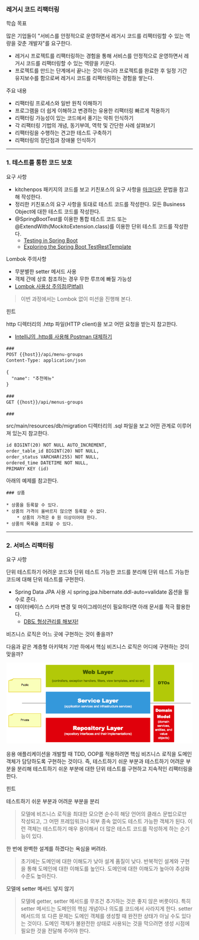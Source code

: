 ### 레거시 코드 리팩터링

학습 목표

많은 기업들이 "서비스를 안정적으로 운영하면서 레거시 코드를 리팩터링할 수 있는 역량을 갖춘 개발자"를 요구한다.
- 레거시 프로젝트를 리팩터링하는 경험을 통해 서비스를 안정적으로 운영하면서 레거시 코드를 리팩터링할 수 있는 역량을 키운다.
- 프로젝트를 만드는 단계에서 끝나는 것이 아니라 프로젝트를 완료한 후 일정 기간 유지보수를 함으로써 레거시 코드를 리팩터링하는 경험을 쌓는다.

주요 내용
- 리팩터링 프로세스와 일반 원칙 이해하기
- 프로그램을 더 쉽게 이해하고 변경하는 유용한 리팩터링 빠르게 적용하기
- 리팩터링 가능성이 있는 코드에서 풍기는 악취 인식하기
- 각 리팩터링 기법의 개념, 동기부여, 역학 및 간단한 사례 살펴보기
- 리팩터링을 수행하는 견고한 테스트 구축하기
- 리팩터링의 장단점과 장애물 인식하기

---

### 1. 테스트를 통한 코드 보호

요구 사항
- kitchenpos 패키지의 코드를 보고 키친포스의 요구 사항을 [마크다운](https://dooray.com/htmls/guides/markdown_ko_KR.html) 문법을 참고해 작성한다.
- 정리한 키친포스의 요구 사항을 토대로 테스트 코드를 작성한다. 모든 Business Object에 대한 테스트 코드를 작성한다.
- @SpringBootTest를 이용한 통합 테스트 코드 또는 @ExtendWith(MockitoExtension.class)를 이용한 단위 테스트 코드를 작성한다.
  - [Testing in Spring Boot](https://www.baeldung.com/spring-boot-testing)
  - [Exploring the Spring Boot TestRestTemplate](https://www.baeldung.com/spring-boot-testresttemplate)

Lombok 주의사항
- 무분별한 setter 메서드 사용
- 객체 간에 상호 참조하는 경우 무한 루프에 빠질 가능성
- [Lombok 사용상 주의점(Pitfall)](https://kwonnam.pe.kr/wiki/java/lombok/pitfall)

> 이번 과정에서는 Lombok 없이 미션을 진행해 본다.

힌트

http 디렉터리의 .http 파일(HTTP client)을 보고 어떤 요청을 받는지 참고한다.
- [IntelliJ의 .http를 사용해 Postman 대체하기](https://jojoldu.tistory.com/266)

```
###
POST {{host}}/api/menu-groups
Content-Type: application/json

{
  "name": "추천메뉴"
}

###
GET {{host}}/api/menus-groups

###

```

src/main/resources/db/migration 디렉터리의 .sql 파일을 보고 어떤 관계로 이루어져 있는지 참고한다.
```
id BIGINT(20) NOT NULL AUTO_INCREMENT,
order_table_id BIGINT(20) NOT NULL,
order_status VARCHAR(255) NOT NULL,
ordered_time DATETIME NOT NULL,
PRIMARY KEY (id)
```

아래의 예제를 참고한다.
```
### 상품

* 상품을 등록할 수 있다.
* 상품의 가격이 올바르지 않으면 등록할 수 없다.
    * 상품의 가격은 0 원 이상이어야 한다.
* 상품의 목록을 조회할 수 있다.
```

---

### 2. 서비스 리팩터링

요구 사항

단위 테스트하기 어려운 코드와 단위 테스트 가능한 코드를 분리해 단위 테스트 가능한 코드에 대해 단위 테스트를 구현한다.
- Spring Data JPA 사용 시 spring.jpa.hibernate.ddl-auto=validate 옵션을 필수로 준다.
- 데이터베이스 스키마 변경 및 마이그레이션이 필요하다면 아래 문서를 적극 활용한다. 
  - [DB도 형상관리를 해보자!](https://meetup.toast.com/posts/173)

비즈니스 로직은 어느 곳에 구현하는 것이 좋을까?

다음과 같은 계층형 아키텍처 기반 하에서 핵심 비즈니스 로직은 어디에 구현하는 것이 맞을까?

![image](./image/image01.png)

응용 애플리케이션을 개발할 때 TDD, OOP를 적용하려면 핵심 비즈니스 로직을 도메인 객체가 담당하도록 구현하는 것이다.
즉, 테스트하기 쉬운 부분과 테스트하기 어려운 부분을 분리해 테스트하기 쉬운 부분에 대한 단위 테스트를 구현하고 지속적인 리팩터링을 한다.

힌트

테스트하기 쉬운 부분과 어려운 부분을 분리

> 모델에 비즈니스 로직을 최대한 모으면 순수히 해당 언어의 클래스 문법으로만 작성되고, 그 어떤 프레임워크나 외부 종속 없이도 테스트 가능한 객체가 된다. 이런 객체는 테스트하기 매우 용이해서 더 많은 테스트 코드를 작성하게 하는 순기능이 있다.

한 번에 완벽한 설계를 하겠다는 욕심을 버려라.

> 초기에는 도메인에 대한 이해도가 낮아 설계 품질이 낮다. 반복적인 설계와 구현을 통해 도메인에 대한 이해도를 높인다. 도메인에 대한 이해도가 높아야 추상화 수준도 높아진다.

모델에 setter 메서드 넣지 않기

> 모델에 getter, setter 메서드를 무조건 추가하는 것은 좋지 않은 버릇이다. 특히 setter 메서드는 도메인의 핵심 개념이나 의도를 코드에서 사라지게 한다. setter 메서드의 또 다른 문제는 도메인 객체를 생성할 때 완전한 상태가 아닐 수도 있다는 것이다. 도메인 객체가 불완전한 상태로 사용되는 것을 막으려면 생성 시점에 필요한 것을 전달해 주어야 한다.
